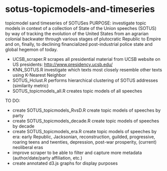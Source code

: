 sotus-topicmodels-and-timeseries
================================

topicmodel sand timeseries of SOTUSes
PURPOSE: investigate topic models in context of a collection of State of the Union speeches (SOTUS) by way of tracking the evolution of the United States from an agrarian colonial backwater through various stages of plutocratic Republic to Empire and on, finally, to declining financialized post-industrial police state and global hegemon of today.


  * UCSB_scraper.R scrapes all presidential material from UCSB website on US presidents: http://www.presidency.ucsb.edu/
  * KNN_SOTUS.R 	                investigate which texts most closely resemble other texts using K-Nearest Neighbor
  * SOTUS_Hclust.R                performs hierarchical clustering of SOTUS addresses (similarity metric)
  * SOTUS_topicmodels_all.R 	    creates topic models of all speeches
	
TO DO:
  * create SOTUS_topicmodels_RvsD.R      create topic models of speeches by party
  * create SOTUS_topicmodels_decade.R    create topic models of speeches by decade
  * create SOTUS_topicmodels_era.R       create topic models of speeches by era: early Republic, Jacksonian,     reconstruction, guilded, progressive, roaring teens and twenties, depression, post-war prosperity, (current) neoliberal eras
  * improve scraper to be able to filter and capture more metadata (author/date/party affiliation, etc.)
  * create annotated d3.js graphs for display purposes

	                               
	                               
	                             
	                               
	                               

